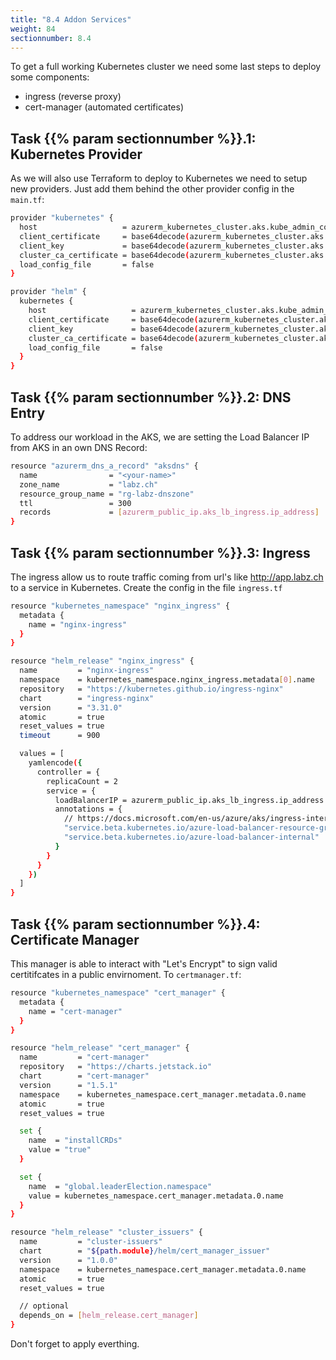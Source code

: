 ```yaml
---
title: "8.4 Addon Services"
weight: 84
sectionnumber: 8.4
---
```


To get a full working Kubernetes cluster we need some last steps to deploy some components:

* ingress (reverse proxy)
* cert-manager (automated certificates)


## Task {{% param sectionnumber %}}.1: Kubernetes Provider

As we will also use Terraform to deploy to Kubernetes we need to setup new providers. Just add them behind the other provider config in the `main.tf`:

```bash
provider "kubernetes" {
  host                   = azurerm_kubernetes_cluster.aks.kube_admin_config.0.host
  client_certificate     = base64decode(azurerm_kubernetes_cluster.aks.kube_admin_config.0.client_certificate)
  client_key             = base64decode(azurerm_kubernetes_cluster.aks.kube_admin_config.0.client_key)
  cluster_ca_certificate = base64decode(azurerm_kubernetes_cluster.aks.kube_admin_config.0.cluster_ca_certificate)
  load_config_file       = false
}

provider "helm" {
  kubernetes {
    host                   = azurerm_kubernetes_cluster.aks.kube_admin_config.0.host
    client_certificate     = base64decode(azurerm_kubernetes_cluster.aks.kube_admin_config.0.client_certificate)
    client_key             = base64decode(azurerm_kubernetes_cluster.aks.kube_admin_config.0.client_key)
    cluster_ca_certificate = base64decode(azurerm_kubernetes_cluster.aks.kube_admin_config.0.cluster_ca_certificate)
    load_config_file       = false
  }
}
```


## Task {{% param sectionnumber %}}.2: DNS Entry

To address our workload in the AKS, we are setting the Load Balancer IP from AKS in an own DNS Record:

```bash
resource "azurerm_dns_a_record" "aksdns" {
  name                = "<your-name>" 
  zone_name           = "labz.ch"
  resource_group_name = "rg-labz-dnszone"
  ttl                 = 300 
  records             = [azurerm_public_ip.aks_lb_ingress.ip_address]
}
```

## Task {{% param sectionnumber %}}.3: Ingress

The ingress allow us to route traffic coming from url's like http://app.labz.ch to a service in Kubernetes. Create the config in the file `ingress.tf`

```bash
resource "kubernetes_namespace" "nginx_ingress" {
  metadata {
    name = "nginx-ingress"
  }
}

resource "helm_release" "nginx_ingress" {
  name         = "nginx-ingress"
  namespace    = kubernetes_namespace.nginx_ingress.metadata[0].name
  repository   = "https://kubernetes.github.io/ingress-nginx"
  chart        = "ingress-nginx"
  version      = "3.31.0"
  atomic       = true
  reset_values = true
  timeout      = 900

  values = [
    yamlencode({
      controller = {
        replicaCount = 2
        service = {
          loadBalancerIP = azurerm_public_ip.aks_lb_ingress.ip_address
          annotations = {
            // https://docs.microsoft.com/en-us/azure/aks/ingress-internal-ip
            "service.beta.kubernetes.io/azure-load-balancer-resource-group" = azurerm_public_ip.aks_lb_ingress.resource_group_name
            "service.beta.kubernetes.io/azure-load-balancer-internal"       = "false"
          }
        }
      }
    })
  ]
}
```


## Task {{% param sectionnumber %}}.4: Certificate Manager

This manager is able to interact with "Let's Encrypt" to sign valid certitifcates in a public envirnoment. To `certmanager.tf`:

```bash
resource "kubernetes_namespace" "cert_manager" {
  metadata {
    name = "cert-manager"
  }
}

resource "helm_release" "cert_manager" {
  name         = "cert-manager"
  repository   = "https://charts.jetstack.io"
  chart        = "cert-manager"
  version      = "1.5.1"
  namespace    = kubernetes_namespace.cert_manager.metadata.0.name
  atomic       = true
  reset_values = true

  set {
    name  = "installCRDs"
    value = "true"
  }

  set {
    name  = "global.leaderElection.namespace"
    value = kubernetes_namespace.cert_manager.metadata.0.name
  }
}

resource "helm_release" "cluster_issuers" {
  name         = "cluster-issuers"
  chart        = "${path.module}/helm/cert_manager_issuer"
  version      = "1.0.0"
  namespace    = kubernetes_namespace.cert_manager.metadata.0.name
  atomic       = true
  reset_values = true

  // optional
  depends_on = [helm_release.cert_manager]
}
```

Don't forget to apply everthing.

